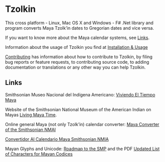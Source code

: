 # Tzolkin

This cross platform - Linux, Mac OS X and Windows - F# .Net library and program converts Maya Tzolk’in dates to Gregorian dates and vice versa.

If you want to know more about the Maya calendar systems, see [Links](#links).

Information about the usage of Tzolkin you find at [Installation & Usage](./usage.md)

[Contributing](./contributing.md) has information about how to contribute to Tzolkin, by
filing bug reports or feature requests, to contributing source code, to adding documentation
or translations or any other way you can help Tzolkin.

## Links

Smithsonian Museo Nacional del Indígena Americano: [Viviendo El Tiempo Maya](https://maya.nmai.si.edu/es)

Website of the Smithsonian National Museum of the American Indian on Mayas [Living Maya Time](https://maya.nmai.si.edu/).

Online general Maya (not only Tzolk’in) calendar converter: [Maya Converter of the Smithsonian NMAI](https://maya.nmai.si.edu/calendar/maya-calendar-converter)

[Convertidor Al Calendario Maya Smithsonian NMIA](https://maya.nmai.si.edu/es/calendario/convertidor-de-calendario-maya)

Mayan Glyphs and Unicode: [Roadmap to the SMP](https://www.unicode.org/roadmaps/smp/) and the PDF [Updated List of Characters for Mayan Codices](https://www.unicode.org/L2/L2020/20248-mayan-update.pdf)
